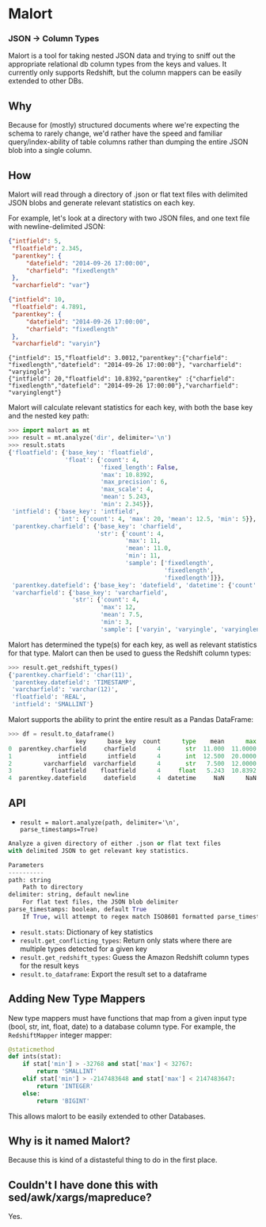 # Malort

### JSON -> Column Types

Malort is a tool for taking nested JSON data and trying to sniff out the appropriate relational db column types from the keys and values. It currently only supports Redshift, but the column mappers can be easily extended to other DBs.

Why
-----
Because for (mostly) structured documents where we're expecting the schema to rarely change, we'd rather have the speed and familiar query/index-ability of table columns rather than dumping the entire JSON blob into a single column.

How
------
Malort will read through a directory of .json or flat text files with delimited JSON blobs and generate relevant statistics on each key.

For example, let's look at a directory with two JSON files, and one text file with newline-delimited JSON:
```json
{"intfield": 5,
 "floatfield": 2.345,
 "parentkey": {
     "datefield": "2014-09-26 17:00:00",
     "charfield": "fixedlength"
 },
 "varcharfield": "var"}

{"intfield": 10,
 "floatfield": 4.7891,
 "parentkey": {
     "datefield": "2014-09-26 17:00:00",
     "charfield": "fixedlength"
 },
 "varcharfield": "varyin"}
 ```

 ```
{"intfield": 15,"floatfield": 3.0012,"parentkey":{"charfield": "fixedlength","datefield": "2014-09-26 17:00:00"}, "varcharfield": "varyingle"}
{"intfield": 20,"floatfield": 10.8392,"parentkey" :{"charfield": "fixedlength","datefield": "2014-09-26 17:00:00"},"varcharfield": "varyinglengt"}
```

Malort will calculate relevant statistics for each key, with both the base key and the nested key path:
```python
>>> import malort as mt
>>> result = mt.analyze('dir', delimiter='\n')
>>> result.stats
{'floatfield': {'base_key': 'floatfield',
                'float': {'count': 4,
                          'fixed_length': False,
                          'max': 10.8392,
                          'max_precision': 6,
                          'max_scale': 4,
                          'mean': 5.243,
                          'min': 2.345}},
 'intfield': {'base_key': 'intfield',
              'int': {'count': 4, 'max': 20, 'mean': 12.5, 'min': 5}},
 'parentkey.charfield': {'base_key': 'charfield',
                         'str': {'count': 4,
                                 'max': 11,
                                 'mean': 11.0,
                                 'min': 11,
                                 'sample': ['fixedlength',
                                            'fixedlength',
                                            'fixedlength']}},
 'parentkey.datefield': {'base_key': 'datefield', 'datetime': {'count': 4}},
 'varcharfield': {'base_key': 'varcharfield',
                  'str': {'count': 4,
                          'max': 12,
                          'mean': 7.5,
                          'min': 3,
                          'sample': ['varyin', 'varyingle', 'varyinglengt']}}}
```

Malort has determined the type(s) for each key, as well as relevant statistics for that type. Malort can then be used to guess the Redshift column types:

```python
>>> result.get_redshift_types()
{'parentkey.charfield': 'char(11)',
 'parentkey.datefield': 'TIMESTAMP',
 'varcharfield': 'varchar(12)',
 'floatfield': 'REAL',
 'intfield': 'SMALLINT'}
 ```

Malort supports the ability to print the entire result as a Pandas DataFrame:
```python
>>> df = result.to_dataframe()
                   key      base_key  count      type    mean      max     min  max_precision  max_scale fixed_length                                   sample redshift_types
0  parentkey.charfield     charfield      4       str  11.000  11.0000  11.000            NaN        NaN         None  [fixedlength, fixedlength, fixedlength]       char(11)
1             intfield      intfield      4       int  12.500  20.0000   5.000            NaN        NaN         None                                     None       SMALLINT
2         varcharfield  varcharfield      4       str   7.500  12.0000   3.000            NaN        NaN         None                 [var, varyin, varyingle]    varchar(12)
3           floatfield    floatfield      4     float   5.243  10.8392   2.345              6          4        False                                     None           REAL
4  parentkey.datefield     datefield      4  datetime     NaN      NaN     NaN            NaN        NaN         None                                     None      TIMESTAMP
```

API
---
* `result = malort.analyze(path, delimiter='\n', parse_timestamps=True)`

```python
Analyze a given directory of either .json or flat text files
with delimited JSON to get relevant key statistics.

Parameters
----------
path: string
    Path to directory
delimiter: string, default newline
    For flat text files, the JSON blob delimiter
parse_timestamps: boolean, default True
    If True, will attempt to regex match ISO8601 formatted parse_timestamps
```

* `result.stats`: Dictionary of key statistics
* `result.get_conflicting_types`: Return only stats where there are multiple types detected for a given key
* `result.get_redshift_types`: Guess the Amazon Redshift column types for the result keys
* `result.to_dataframe`: Export the result set to a dataframe

Adding New Type Mappers
-----------------------
New type mappers must have functions that map from a given input type (bool, str, int, float, date) to a database column type. For example, the `RedshiftMapper` integer mapper:
```python
@staticmethod
def ints(stat):
    if stat['min'] > -32768 and stat['max'] < 32767:
        return 'SMALLINT'
    elif stat['min'] > -2147483648 and stat['max'] < 2147483647:
        return 'INTEGER'
    else:
        return 'BIGINT'
```

This allows malort to be easily extended to other Databases.

Why is it named Malort?
-----------------------
Because this is kind of a distasteful thing to do in the first place.

Couldn't I have done this with sed/awk/xargs/mapreduce?
-------------------------------------------------------
Yes.
